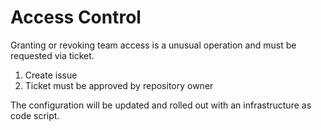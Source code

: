 # Access Control

Granting or revoking team access is a unusual operation and must be requested via ticket.



1. Create issue
2. Ticket must be approved by repository owner

The configuration will be updated and rolled out with an infrastructure as code script.